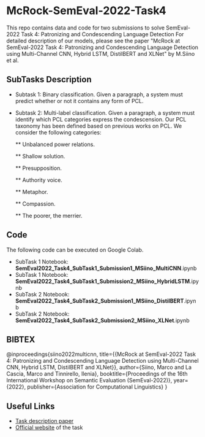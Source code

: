 # McRock-SemEval-2022-Task4
This repo contains data and code for two submissions to solve SemEval-2022 Task 4: Patronizing and Condescending Language Detection
For detailed description of our models, please see the paper "McRock at SemEval-2022 Task 4: Patronizing and Condescending Language Detection using Multi-Channel CNN, Hybrid LSTM, DistilBERT and XLNet" by M.Siino et al.

## SubTasks Description 
* Subtask 1: Binary classification. Given a paragraph, a system must predict whether or not it contains any form of PCL. 

* Subtask 2: Multi-label classification. Given a paragraph, a system must identify which PCL categories express the condescension. Our PCL taxonomy has been defined based on previous works on PCL. We consider the following categories:

  ** Unbalanced power relations.

  ** Shallow solution. 

  ** Presupposition. 

  ** Authority voice. 

  ** Metaphor. 

  ** Compassion. 

  ** The poorer, the merrier. 
  
## Code
The following code can be executed on Google Colab.

* SubTask 1 Notebook: **SemEval2022_Task4_SubTask1_Submission1_MSiino_MultiCNN**.ipynb
* SubTask 1 Notebook: **SemEval2022_Task4_SubTask1_Submission2_MSiino_HybridLSTM**.ipynb
* SubTask 2 Notebook: **SemEval2022_Task4_SubTask2_Submission1_MSiino_DistilBERT**.ipynb
* SubTask 2 Notebook: **SemEval2022_Task4_SubTask2_Submission2_MSiino_XLNet**.ipynb

## BIBTEX
@inproceedings{siino2022multicnn,
title={{McRock at SemEval-2022 Task 4: Patronizing and Condescending Language Detection using Multi-Channel CNN, Hybrid LSTM, DistilBERT and XLNet}},
author={Siino, Marco and La Cascia, Marco and Tinnirello, Ilenia},
booktitle={Proceedings of the 16th International Workshop on Semantic Evaluation (SemEval-2022)},
year={2022},
publisher={Association for Computational Linguistics}
}

## Useful Links
* [Task description paper](TBD)
* [Official website](https://sites.google.com/view/pcl-detection-semeval2022/) of the task
